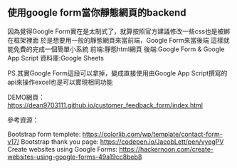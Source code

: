 ## 使用google form當你靜態網頁的backend

因為覺得Google Form實在是太制式了，就算按照官方建議修改一些css也是被綁在框架裡面
於是想要用一般的靜態網頁來當前端，Google Form來當後端
這樣就能免費的完成一個簡單小系統
前端:靜態html網頁
後端:Google Form & Google App Script
資料庫:Google Sheets

PS.其實Google Form這段可以拿掉，變成直接使用由Google App Script撰寫的api來操作excel也是可以實現相同功能


DEMO網頁：
https://dean9703111.github.io/customer_feedback_form/index.html


參考資源：

Bootstrap form templete: https://colorlib.com/wp/template/contact-form-v17/
Bootstrap thank you page: https://codepen.io/JacobLett/pen/vyegPV
Create websites using Google Forms: https://hackernoon.com/create-websites-using-google-forms-49a19cc8beb8